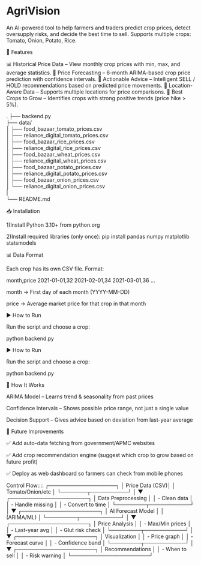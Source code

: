 # AgriVision
An AI-powered tool to help farmers and traders predict crop prices, detect oversupply risks, and decide the best time to sell.
Supports multiple crops: Tomato, Onion, Potato, Rice.

🚀 Features

📊 Historical Price Data – View monthly crop prices with min, max, and average statistics.
🔮 Price Forecasting – 6-month ARIMA-based crop price prediction with confidence intervals.
🧠 Actionable Advice – Intelligent SELL / HOLD recommendations based on predicted price movements.
📍 Location-Aware Data – Supports multiple locations for price comparisons.
🌱 Best Crops to Grow – Identifies crops with strong positive trends (price hike > 5%).


.
├── backend.py                               
├── data/                                    
│   ├── food_bazaar_tomato_prices.csv        
│   ├── reliance_digital_tomato_prices.csv   
│   ├── food_bazaar_rice_prices.csv          
│   ├── reliance_digital_rice_prices.csv     
│   ├── food_bazaar_wheat_prices.csv         
│   ├── reliance_digital_wheat_prices.csv    
│   ├── food_bazaar_potato_prices.csv        
│   ├── reliance_digital_potato_prices.csv   
│   ├── food_bazaar_onion_prices.csv         
│   └── reliance_digital_onion_prices.csv    
|       
└── README.md                                



📥 Installation

1)Install Python 3.10+ from python.org

2)Install required libraries (only once):
pip install pandas numpy matplotlib statsmodels


📊 Data Format

Each crop has its own CSV file.
Format:

month,price
2021-01-01,32
2021-02-01,34
2021-03-01,36
...


month → First day of each month (YYYY-MM-DD)

price → Average market price for that crop in that month


▶ How to Run

Run the script and choose a crop:

python backend.py

▶ How to Run

Run the script and choose a crop:

python backend.py


🧠 How It Works

ARIMA Model – Learns trend & seasonality from past prices

Confidence Intervals – Shows possible price range, not just a single value

Decision Support – Gives advice based on deviation from last-year average


🔮 Future Improvements

✅ Add auto-data fetching from government/APMC websites

✅ Add crop recommendation engine (suggest which crop to grow based on future profit)

✅ Deploy as web dashboard so farmers can check from mobile phones


Control Flow::::
     ┌──────────────────┐
         │  Price Data (CSV)│
         │ Tomato/Onion/etc │
         └───────┬──────────┘
                 │
                 ▼
        ┌─────────────────────┐
        │ Data Preprocessing │
        │ - Clean data       │
        │ - Handle missing   │
        │ - Convert to time  │
        └────────┬───────────┘
                 │
                 ▼
        ┌─────────────────────┐
        │  AI Forecast Model │
        │ (ARIMA/ML)        │
        └────────┬───────────┘
                 │
                 ▼
        ┌─────────────────────┐
        │  Price Analysis    │
        │ - Max/Min prices   │
        │ - Last-year avg    │
        │ - Glut risk check  │
        └────────┬───────────┘
                 │
                 ▼
        ┌─────────────────────┐
        │  Visualization     │
        │ - Price graph      │
        │ - Forecast curve   │
        │ - Confidence band  │
        └────────┬───────────┘
                 │
                 ▼
        ┌─────────────────────┐
        │ Recommendations    │
        │ - When to sell     │
        │ - Risk warning     │
        └─────────────────────┘
